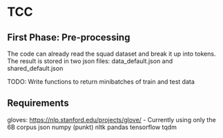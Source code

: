 # TCC

## First Phase: Pre-processing
The code can already read the squad dataset and break it up into tokens.
The result is stored in two json files: data_default.json and shared_default.json

TODO: Write functions to return minibatches of train and test data

## Requirements
gloves: https://nlp.stanford.edu/projects/glove/ - Currently using only the 6B corpus
json
numpy (punkt)
nltk
pandas
tensorflow
tqdm
